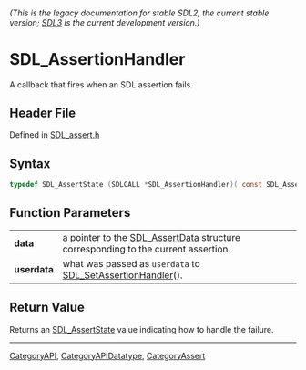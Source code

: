 ###### (This is the legacy documentation for stable SDL2, the current stable version; [SDL3](https://wiki.libsdl.org/SDL3/) is the current development version.)
# SDL_AssertionHandler

A callback that fires when an SDL assertion fails.

## Header File

Defined in [SDL_assert.h](https://github.com/libsdl-org/SDL/blob/SDL2/include/SDL_assert.h)

## Syntax

```c
typedef SDL_AssertState (SDLCALL *SDL_AssertionHandler)( const SDL_AssertData* data, void* userdata);
```

## Function Parameters

|              |                                                                                                     |
| ------------ | --------------------------------------------------------------------------------------------------- |
| **data**     | a pointer to the [SDL_AssertData](SDL_assert_data) structure corresponding to the current assertion. |
| **userdata** | what was passed as `userdata` to [SDL_SetAssertionHandler](SDL_SetAssertionHandler)().              |

## Return Value

Returns an [SDL_AssertState](SDL_AssertState) value indicating how to
handle the failure.

----
[CategoryAPI](CategoryAPI), [CategoryAPIDatatype](CategoryAPIDatatype), [CategoryAssert](CategoryAssert)

